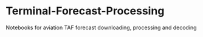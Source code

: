 # Terminal-Forecast-Processing
Notebooks for aviation TAF forecast downloading, processing and decoding
